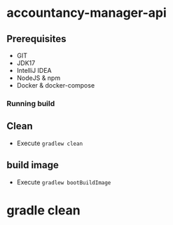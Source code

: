 # accountancy-manager-api
## Prerequisites

- GIT
- JDK17
- IntelliJ IDEA
- NodeJS & npm
- Docker & docker-compose

### Running build

## Clean 
- Execute `gradlew clean`

## build image

- Execute `gradlew bootBuildImage`

# gradle clean
